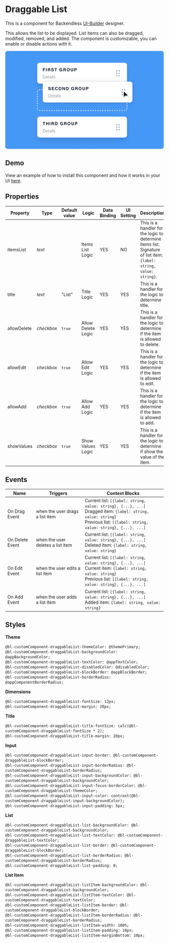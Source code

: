 # Draggable List

This is a component for Backendless [UI-Builder](https://backendless.com/developers/#ui-builder) designer.

This allows the list to be displayed. List items can also be dragged, modified, removed, and added.
The component is customizable, you can enable or disable actions with it.

<p align="center">
  <img src="./thumbnail.png" alt="main thumbnail" width="780"/>
</p>


## Demo

View an example of how to install this component and how it works in your UI [here](https://app.arcade.software/share/DRtUTpeKxOpboPJNuM3R).

## Properties

| Property    | Type       | Default value | Logic              | Data Binding | UI Setting | Description                                                                                                        |
|-------------|------------|---------------|--------------------|--------------|------------|--------------------------------------------------------------------------------------------------------------------|
| itemsList   | *text*     |               | Items List Logic   | YES          | NO         | This is a handler for the logic to determine items list. Signature of list item: `{label: string, value: string}`. |
| title       | *text*     | "List"        | Title Logic        | YES          | YES        | This is a handler for the logic to determine title.                                                                |
| allowDelete | *checkbox* | `true`        | Allow Delete Logic | YES          | YES        | This is a handler for the logic to determine if the item is allowed to delete.                                     |
| allowEdit   | *checkbox* | `true`        | Allow Edit Logic   | YES          | YES        | This is a handler for the logic to determine if the item is allowed to edit.                                       |
| allowAdd    | *checkbox* | `true`        | Allow Add Logic    | YES          | YES        | This is a handler for the logic to determine if the item is allowed to add.                                        |
| showValues  | *checkbox* | `true`        | Show Values Logic  | YES          | YES        | This is a handler for the logic to determine if show the value of the item.                                        |

## Events

| Name            | Triggers                          | Context Blocks                                                                                                                                                                        |
|-----------------|-----------------------------------|---------------------------------------------------------------------------------------------------------------------------------------------------------------------------------------|
| On Drag Event   | when the user drags a list item   | Current list: `[{label: string, value: string}, {...}, ...]` <br/> Dragged item: `{label: string, value: string}` <br/>Previous list: `[{label: string, value: string}, {...}, ...]`  |
| On Delete Event | when the user deletes a list item | Current list: `[{label: string, value: string}, {...}, ...]` <br/> Deleted item: `{label: string, value: string}`                                                                     |
| On Edit Event   | when the user edits a list item   | Current list: `[{label: string, value: string}, {...}, ...]` <br/> Current item: `{label: string, value: string}` <br/> Previous list: `[{label: string, value: string}, {...}, ...]` |
| On Add Event    | when the user adds a list item    | Current list: `[{label: string, value: string}, {...}, ...]` <br/> Added item: `{label: string, value: string}`                                                                       |

## Styles

**Theme**
````
@bl-customComponent-draggableList-themeColor: @themePrimary;
@bl-customComponent-draggableList-backgroundColor: @appBackgroundColor;
@bl-customComponent-draggableList-textColor: @appTextColor;
@bl-customComponent-draggableList-disabledColor: @disabledColor;
@bl-customComponent-draggableList-blockBorder: @appBlockBorder;
@bl-customComponent-draggableList-borderRadius: @appComponentBorderRadius;
````

**Dimensions**
````
@bl-customComponent-draggableList-fontSize: 12px;
@bl-customComponent-draggableList-margin: 20px;
````

**Title**
````
@bl-customComponent-draggableList-title-fontSize: calc(@bl-customComponent-draggableList-fontSize * 2);
@bl-customComponent-draggableList-title-margin: 20px;
````

**Input**
````
@bl-customComponent-draggableList-input-border: @bl-customComponent-draggableList-blockBorder;
@bl-customComponent-draggableList-input-borderRadius: @bl-customComponent-draggableList-borderRadius;
@bl-customComponent-draggableList-input-backgroundColor: @bl-customComponent-draggableList-backgroundColor;
@bl-customComponent-draggableList-input-focus-borderColor: @bl-customComponent-draggableList-themeColor;
@bl-customComponent-draggableList-input-color: contrast(@bl-customComponent-draggableList-input-backgroundColor);
@bl-customComponent-draggableList-input-padding: 5px;
````

**List**
````
@bl-customComponent-draggableList-list-backgroundColor: @bl-customComponent-draggableList-backgroundColor;
@bl-customComponent-draggableList-list-textColor: @bl-customComponent-draggableList-textColor;
@bl-customComponent-draggableList-list-border: @bl-customComponent-draggableList-blockBorder;
@bl-customComponent-draggableList-list-borderRadius: @bl-customComponent-draggableList-borderRadius;
@bl-customComponent-draggableList-list-padding: 0;
````

**List Item**
````
@bl-customComponent-draggableList-listItem-backgroundColor: @bl-customComponent-draggableList-backgroundColor;
@bl-customComponent-draggableList-listItem-textColor: @bl-customComponent-draggableList-textColor;
@bl-customComponent-draggableList-listItem-border: @bl-customComponent-draggableList-blockBorder;
@bl-customComponent-draggableList-listItem-borderRadius: @bl-customComponent-draggableList-borderRadius;
@bl-customComponent-draggableList-listItem-width: 100%;
@bl-customComponent-draggableList-listItem-padding: 10px;
@bl-customComponent-draggableList-listItem-marginBottom: 10px;
````
